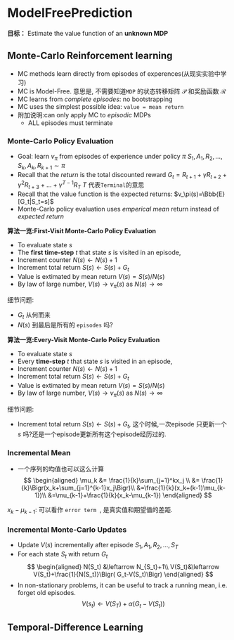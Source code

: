 # ModelFreePrediction

**目标：** Estimate the value function of an **unknown MDP**

## Monte-Carlo Reinforcement learning

* MC methods learn directly from episodes of experences(从现实实验中学习)
* MC is Model-Free. 意思是, 不需要知道`MDP` 的状态转移矩阵 $\mathcal{P}$ 和奖励函数 $\mathcal{R}$
* MC learns from *complete episodes*: no bootstrapping
* MC uses the simplest possible idea: `value = mean return`
* 附加说明:can only apply MC to *episodic* MDPs
  * ALL episodes must terminate

### Monte-Carlo Policy Evaluation

* Goal: learn $v_\pi$ from episodes of experience under policy $\pi$
  $S_1,A_1,R_2,...,S_k,A_k,R_{k+1}\sim \pi$
* Recall that the *return* is the total discounted reward
  $G_t=R_{t+1}+\gamma R_{t+2}+\gamma^2 R_{t+3}+...+\gamma^{T-1}R_T$   $T$ 代表`Terminal`的意思
* Recall that the value function is the expected returns:
  $v_\pi(s)=\Bbb{E}[G_t|S_t=s]$
* Monte-Carlo policy evaluation uses *emperical mean* return instead of *expected return*

**算法一览:First-Visit Monte-Carlo Policy Evaluation**

* To evaluate state $s$
* The **first time-step** $t$ that state $s$ is visited in an episode,
* Increment counter $N(s)\leftarrow N(s)+1$
* Increment total return $S(s)\leftarrow S(s)+G_t$
* Value is extimated by mean return $V(s)=S(s)/N(s)$
* By law of large number, $V(s)\rightarrow v_\pi(s)$ as $N(s)\rightarrow \infty$

细节问题:

* $G_t$ 从何而来
* $N(s)$ 到最后是所有的 `episodes` 吗?


**算法一览:Every-Visit Monte-Carlo Policy Evaluation**
* To evaluate state $s$
* Every **time-step** $t$ that state $s$ is visited in an episode,
* Increment counter $N(s)\leftarrow N(s)+1$
* Increment total return $S(s)\leftarrow S(s)+G_t$
* Value is extimated by mean return $V(s)=S(s)/N(s)$
* By law of large number, $V(s)\rightarrow v_\pi(s)$ as $N(s)\rightarrow \infty$

细节问题:

* Increment total return $S(s)\leftarrow S(s)+G_t$, 这个时候,一次episode 只更新一个$s$ 吗?还是一个episode更新所有这个episode经历过的.


### Incremental Mean

* 一个序列的均值也可以这么计算
$$
\begin{aligned}
\mu_k &= \frac{1}{k}\sum_{j=1}^kx_j \\
&= \frac{1}{k}\Bigr(x_k+\sum_{j=1}^{k-1}x_j\Bigr)\\
&=\frac{1}{k}(x_k+(k-1)\mu_{k-1})\\
&=\mu_{k-1}+\frac{1}{k}(x_k-\mu_{k-1})
\end{aligned}
$$

$x_k-\mu_{k-1}$: 可以看作 `error term `, 是真实值和期望值的差距.

### Incremental Monte-Carlo Updates

* Update $V(s)$ incrementally after episode $S_1,A_1,R_2,...,S_T$
* For each state $S_t$ with return $G_t$
  $$
  \begin{aligned}
  N(S_t) &\leftarrow N_{S_t}+1\\
  V(S_t)&\leftarrow V(S_t)+\frac{1}{N(S_t)}\Bigr( G_t-V(S_t)\Bigr)
  \end{aligned}
  $$
* In non-stationary problems, it can be useful to track a running mean, i.e. forget old episodes.
  $$
  V(s_t) \leftarrow V(S_T)+\alpha\Bigr(G_t-V(S_t)\Bigr)
  $$


## Temporal-Difference Learning
